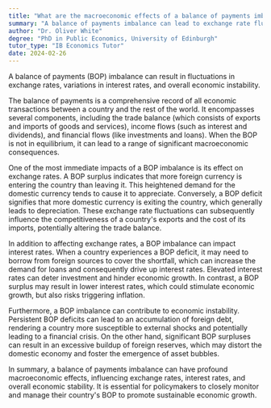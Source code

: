 ```yaml
---
title: "What are the macroeconomic effects of a balance of payments imbalance?"
summary: "A balance of payments imbalance can lead to exchange rate fluctuations, changes in interest rates, and economic instability."
author: "Dr. Oliver White"
degree: "PhD in Public Economics, University of Edinburgh"
tutor_type: "IB Economics Tutor"
date: 2024-02-26
---
```


A balance of payments (BOP) imbalance can result in fluctuations in exchange rates, variations in interest rates, and overall economic instability.

The balance of payments is a comprehensive record of all economic transactions between a country and the rest of the world. It encompasses several components, including the trade balance (which consists of exports and imports of goods and services), income flows (such as interest and dividends), and financial flows (like investments and loans). When the BOP is not in equilibrium, it can lead to a range of significant macroeconomic consequences.

One of the most immediate impacts of a BOP imbalance is its effect on exchange rates. A BOP surplus indicates that more foreign currency is entering the country than leaving it. This heightened demand for the domestic currency tends to cause it to appreciate. Conversely, a BOP deficit signifies that more domestic currency is exiting the country, which generally leads to depreciation. These exchange rate fluctuations can subsequently influence the competitiveness of a country's exports and the cost of its imports, potentially altering the trade balance.

In addition to affecting exchange rates, a BOP imbalance can impact interest rates. When a country experiences a BOP deficit, it may need to borrow from foreign sources to cover the shortfall, which can increase the demand for loans and consequently drive up interest rates. Elevated interest rates can deter investment and hinder economic growth. In contrast, a BOP surplus may result in lower interest rates, which could stimulate economic growth, but also risks triggering inflation.

Furthermore, a BOP imbalance can contribute to economic instability. Persistent BOP deficits can lead to an accumulation of foreign debt, rendering a country more susceptible to external shocks and potentially leading to a financial crisis. On the other hand, significant BOP surpluses can result in an excessive buildup of foreign reserves, which may distort the domestic economy and foster the emergence of asset bubbles.

In summary, a balance of payments imbalance can have profound macroeconomic effects, influencing exchange rates, interest rates, and overall economic stability. It is essential for policymakers to closely monitor and manage their country's BOP to promote sustainable economic growth.
    